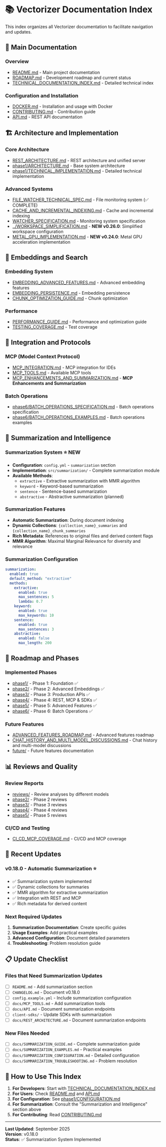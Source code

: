 # 📚 Vectorizer Documentation Index

This index organizes all Vectorizer documentation to facilitate navigation and updates.

## 🎯 **Main Documentation**

### **Overview**
- [README.md](../README.md) - Main project documentation
- [ROADMAP.md](ROADMAP.md) - Development roadmap and current status
- [TECHNICAL_DOCUMENTATION_INDEX.md](TECHNICAL_DOCUMENTATION_INDEX.md) - Detailed technical index

### **Configuration and Installation**
- [DOCKER.md](DOCKER.md) - Installation and usage with Docker
- [CONTRIBUTING.md](CONTRIBUTING.md) - Contribution guide
- [API.md](API.md) - REST API documentation

## 🏗️ **Architecture and Implementation**

### **Core Architecture**
- [REST_ARCHITECTURE.md](REST_ARCHITECTURE.md) - REST architecture and unified server
- [phase1/ARCHITECTURE.md](phase1/ARCHITECTURE.md) - Base system architecture
- [phase1/TECHNICAL_IMPLEMENTATION.md](phase1/TECHNICAL_IMPLEMENTATION.md) - Detailed technical implementation

### **Advanced Systems**
- [FILE_WATCHER_TECHNICAL_SPEC.md](../technical/FILE_WATCHER_TECHNICAL_SPEC.md) - File monitoring system (✅ COMPLETE)
- [CACHE_AND_INCREMENTAL_INDEXING.md](CACHE_AND_INCREMENTAL_INDEXING.md) - Cache and incremental indexing
- [WATCHER_SPECIFICATION.md](WATCHER_SPECIFICATION.md) - Monitoring system specification
- [../WORKSPACE_SIMPLIFICATION.md](../WORKSPACE_SIMPLIFICATION.md) - **NEW v0.26.0**: Simplified workspace configuration
- [METAL_GPU_IMPLEMENTATION.md](METAL_GPU_IMPLEMENTATION.md) - **NEW v0.24.0**: Metal GPU acceleration implementation

## 🧠 **Embeddings and Search**

### **Embedding System**
- [EMBEDDING_ADVANCED_FEATURES.md](EMBEDDING_ADVANCED_FEATURES.md) - Advanced embedding features
- [EMBEDDING_PERSISTENCE.md](EMBEDDING_PERSISTENCE.md) - Embedding persistence
- [CHUNK_OPTIMIZATION_GUIDE.md](CHUNK_OPTIMIZATION_GUIDE.md) - Chunk optimization

### **Performance**
- [PERFORMANCE_GUIDE.md](PERFORMANCE_GUIDE.md) - Performance and optimization guide
- [TESTING_COVERAGE.md](TESTING_COVERAGE.md) - Test coverage

## 🔧 **Integration and Protocols**

### **MCP (Model Context Protocol)**
- [MCP_INTEGRATION.md](MCP_INTEGRATION.md) - MCP integration for IDEs
- [MCP_TOOLS.md](MCP_TOOLS.md) - Available MCP tools
- [MCP_ENHANCEMENTS_AND_SUMMARIZATION.md](MCP_ENHANCEMENTS_AND_SUMMARIZATION.md) - **MCP Enhancements and Summarization**

### **Batch Operations**
- [phase6/BATCH_OPERATIONS_SPECIFICATION.md](phase6/BATCH_OPERATIONS_SPECIFICATION.md) - Batch operations specification
- [phase6/BATCH_OPERATIONS_EXAMPLES.md](phase6/BATCH_OPERATIONS_EXAMPLES.md) - Batch operations examples

## 📝 **Summarization and Intelligence**

### **Summarization System** ⭐ **NEW**
- **Configuration**: `config.yml` - `summarization` section
- **Implementation**: `src/summarization/` - Complete summarization module
- **Available Methods**:
  - `extractive` - Extractive summarization with MMR algorithm
  - `keyword` - Keyword-based summarization
  - `sentence` - Sentence-based summarization
  - `abstractive` - Abstractive summarization (planned)

### **Summarization Features**
- **Automatic Summarization**: During document indexing
- **Dynamic Collections**: `{collection_name}_summaries` and `{collection_name}_chunk_summaries`
- **Rich Metadata**: References to original files and derived content flags
- **MMR Algorithm**: Maximal Marginal Relevance for diversity and relevance

### **Summarization Configuration**
```yaml
summarization:
  enabled: true
  default_method: "extractive"
  methods:
    extractive:
      enabled: true
      max_sentences: 5
      lambda: 0.7
    keyword:
      enabled: true
      max_keywords: 10
    sentence:
      enabled: true
      max_sentences: 3
    abstractive:
      enabled: false
      max_length: 200
```

## 🚀 **Roadmap and Phases**

### **Implemented Phases**
- [phase1/](phase1/) - Phase 1: Foundation ✅
- [phase2/](phase2/) - Phase 2: Advanced Embeddings ✅
- [phase3/](phase3/) - Phase 3: Production APIs ✅
- [phase4/](phase4/) - Phase 4: REST, MCP & SDKs ✅
- [phase5/](phase5/) - Phase 5: Advanced Features ✅
- [phase6/](phase6/) - Phase 6: Batch Operations ✅

### **Future Features**
- [ADVANCED_FEATURES_ROADMAP.md](ADVANCED_FEATURES_ROADMAP.md) - Advanced features roadmap
- [CHAT_HISTORY_AND_MULTI_MODEL_DISCUSSIONS.md](CHAT_HISTORY_AND_MULTI_MODEL_DISCUSSIONS.md) - Chat history and multi-model discussions
- [future/](future/) - Future features documentation

## 📊 **Reviews and Quality**

### **Review Reports**
- [reviews/](reviews/) - Review analyses by different models
- [phase2/](phase2/) - Phase 2 reviews
- [phase3/](phase3/) - Phase 3 reviews
- [phase4/](phase4/) - Phase 4 reviews
- [phase5/](phase5/) - Phase 5 reviews

### **CI/CD and Testing**
- [CI_CD_MCP_COVERAGE.md](CI_CD_MCP_COVERAGE.md) - CI/CD and MCP coverage

## 🔄 **Recent Updates**

### **v0.18.0 - Automatic Summarization** ⭐
- ✅ Summarization system implemented
- ✅ Dynamic collections for summaries
- ✅ MMR algorithm for extractive summarization
- ✅ Integration with REST and MCP
- ✅ Rich metadata for derived content

### **Next Required Updates**
1. **Summarization Documentation**: Create specific guides
2. **Usage Examples**: Add practical examples
3. **Advanced Configuration**: Document detailed parameters
4. **Troubleshooting**: Problem resolution guide

## 📋 **Update Checklist**

### **Files that Need Summarization Updates**
- [ ] `README.md` - Add summarization section
- [ ] `CHANGELOG.md` - Document v0.18.0
- [ ] `config.example.yml` - Include summarization configuration
- [ ] `docs/MCP_TOOLS.md` - Add summarization tools
- [ ] `docs/API.md` - Document summarization endpoints
- [ ] `client-sdks/` - Update SDKs with summarization
- [ ] `docs/REST_ARCHITECTURE.md` - Document summarization endpoints

### **New Files Needed**
- [ ] `docs/SUMMARIZATION_GUIDE.md` - Complete summarization guide
- [ ] `docs/SUMMARIZATION_EXAMPLES.md` - Practical examples
- [ ] `docs/SUMMARIZATION_CONFIGURATION.md` - Detailed configuration
- [ ] `docs/SUMMARIZATION_TROUBLESHOOTING.md` - Problem resolution

## 🎯 **How to Use This Index**

1. **For Developers**: Start with [TECHNICAL_DOCUMENTATION_INDEX.md](TECHNICAL_DOCUMENTATION_INDEX.md)
2. **For Users**: Check [README.md](../README.md) and [API.md](API.md)
3. **For Configuration**: See [phase1/CONFIGURATION.md](phase1/CONFIGURATION.md)
4. **For Summarization**: Consult the "Summarization and Intelligence" section above
5. **For Contributing**: Read [CONTRIBUTING.md](CONTRIBUTING.md)

---

**Last Updated**: September 2025  
**Version**: v0.18.0  
**Status**: ✅ Summarization System Implemented
